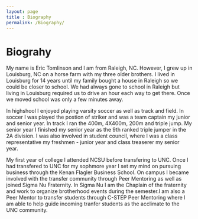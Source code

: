 ```yaml
---
layout: page
title : Biography
permalink: /Biography/
---
```



<h1>Biograhy</h1>
<body>

<p> My name is Eric Tomlinson and I am from Raleigh, NC. However, I grew up in 
Louisburg, NC on a horse farm with my three older brothers. I lived in Louisburg
for 14 years until my family bought a house in Raleigh so we could be closer to 
school. We had always gone to school in Raleigh but living in Louisburg required
 us to drive an hour each way to get there. Once we moved school was only a few
 minutes away. </p>
 
 <p> In highshool I enjoyed playing varsity soccer as well as track and field.
 In soccer I was played the postion of striker and was a team captain my junior
 and senior year. In track I ran the 400m, 4X400m, 200m and triple jump. My
 senior year I finished my senior year as the 9th ranked triple jumper in the 2A
 division. I was also involved in student council, where I was a class 
 representative my freshmen - junior year and class treaserer my senior year.</p>
 
 <p> My first year of college I attended NCSU before transfering to UNC. Once I
 had transfered to UNC for my sophmore year I set my mind on pursuing business
 through the Kenan Flagler Business School. On campus I became involved with the 
 transfer community through Peer Mentoring as well as joined Sigma Nu Fraternity. 
 In Sigma Nu I am the Chaplain of the fraternity and work to organize brotherhood 
 events during the semester.I am also a Peer Mentor to transfer students through 
 C-STEP Peer Mentoring where I am able to help guide incoming tranfer students as
 the acclimate to the UNC community.</p>
 
 </body>
 
